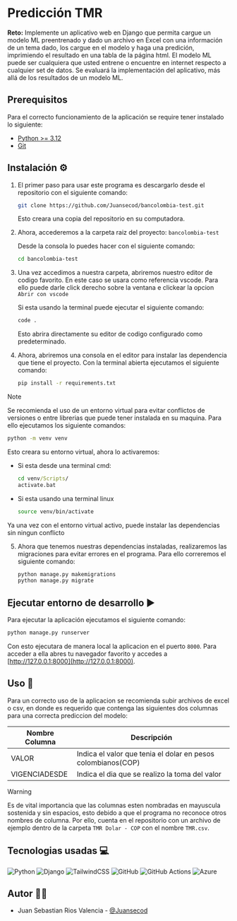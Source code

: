 # Predicción TMR

**Reto:** Implemente un aplicativo web en Django que permita cargue un modelo ML preentrenado y dado un archivo en Excel con una información de un tema dado, los cargue en el modelo y haga una predición, imprimiendo el resultado en una tabla de la página html. El modelo ML puede ser cualquiera que usted entrene o encuentre en internet respecto a cualquier set de datos. Se evaluará la implementación del aplicativo, más allá de los resultados de un modelo ML.

## Prerequisitos

Para el correcto funcionamiento de la aplicación se require tener instalado lo siguiente:

- [Python >= 3.12](https://www.python.org/downloads/)
- [Git](https://git-scm.com/downloads)

## Instalación ⚙

1. El primer paso para usar este programa es descargarlo desde el repositorio con el siguiente comando:

    ```sh
    git clone https://github.com/Juansecod/bancolombia-test.git
    ```

    Esto creara una copia del repositorio en su computadora.

2. Ahora, accederemos a la carpeta raiz del proyecto: `bancolombia-test`

    Desde la consola lo puedes hacer con el siguiente comando:

    ```sh
    cd bancolombia-test
    ```

3. Una vez accedimos a nuestra carpeta, abriremos nuestro editor de codigo favorito. En este caso se usara como referencia vscode. Para ello puede darle click derecho sobre la ventana e clickear la opcion `Abrir con vscode`

    Si esta usando la terminal puede ejecutar el siguiente comando:

    ```sh
    code .
    ```

    Esto abrira directamente su editor de codigo configurado como predeterminado.

4. Ahora, abriremos una consola en el editor para instalar las dependencia que tiene el proyecto. Con la terminal abierta ejecutamos el siguiente comando:

    ```sh
    pip install -r requirements.txt
    ```

> [!NOTE] 
> Se recomienda el uso de un entorno virtual para evitar conflictos de versiones o entre librerias que puede tener instalada en su maquina. Para ello ejecutamos los siguiente comandos:
>
>```sh
>python -m venv venv
>```
>
>Esto creara su entorno virtual, ahora lo activaremos:
>
> - Si esta desde una terminal cmd:
>
>   ```cmd
>   cd venv/Scripts/
>   activate.bat
>   ```
>
> - Si esta usando una terminal linux
>
>   ```sh
>   source venv/bin/activate
>   ```
>
> Ya una vez con el entorno virtual activo, puede instalar las dependencias sin ningun conflicto

5. Ahora que tenemos nuestras dependencias instaladas, realizaremos las migraciones para evitar errores en el programa. Para ello correremos el siguiente comando:

    ```sh
    python manage.py makemigrations
    python manage.py migrate
    ```

## Ejecutar entorno de desarrollo ▶

Para ejecutar la aplicación ejecutamos el siguiente comando:

```sh
python manage.py runserver
```

Con esto ejecutara de manera local la aplicacion en el puerto `8000`. Para acceder a ella abres tu navegador favorito y accedes a [http://127.0.0.1:8000](http://127.0.0.1:8000).

## Uso 🚩

Para un correcto uso de la aplicacion se recomienda subir archivos de excel o csv, en donde es requerido que contenga las siguientes dos columnas para una correcta prediccion del modelo:

Nombre Columna|Descripción|
-----|-----|
VALOR|Indica el valor que tenia el dolar en pesos colombianos(COP)|
VIGENCIADESDE|Indica el dia que se realizo la toma del valor|

> [!WARNING]
>
> Es de vital importancia que las columnas esten nombradas en mayuscula sostenida y sin espacios, esto debido a que el programa no reconoce otros nombres de columna. Por ello, cuenta en el repositorio con un archivo de ejemplo dentro de la carpeta `TMR Dolar - COP` con el nombre `TMR.csv`.

## Tecnologias usadas 💻

![Python](https://img.shields.io/badge/python-3670A0?style=for-the-badge&logo=python&logoColor=ffdd54)
![Django](https://img.shields.io/badge/django-%23092E20.svg?style=for-the-badge&logo=django&logoColor=white)
![TailwindCSS](https://img.shields.io/badge/tailwindcss-%2338B2AC.svg?style=for-the-badge&logo=tailwind-css&logoColor=white)
![GitHub](https://img.shields.io/badge/github-%23121011.svg?style=for-the-badge&logo=github&logoColor=white)
![GitHub Actions](https://img.shields.io/badge/github%20actions-%232671E5.svg?style=for-the-badge&logo=githubactions&logoColor=white)
![Azure](https://img.shields.io/badge/azure-%230072C6.svg?style=for-the-badge&logo=microsoftazure&logoColor=white)

## Autor 👨‍💻

- Juan Sebastian Rios Valencia - [@Juansecod](https://github.com/Juansecod)
